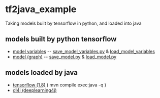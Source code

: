 # tf2java_example

Taking models built by tensorflow in python, and loaded into java

## models built by python tensorflow

* [model variables](model/by_variables) -- [save_model_variables.py](python/save_model_variables.py) & [load_model_variables](python/load_model_variables.py)
* [model (graph)](model/by_graph) -- [save_model.py](python/save_model.py) & [load_model.py](load_model.py)


## models loaded by java

* [tensorflow (1.8)](java/tensorflow)  ( mvn compile exec:java -q )
* [dl4j (deeplearning4j)](java/dl4j) 